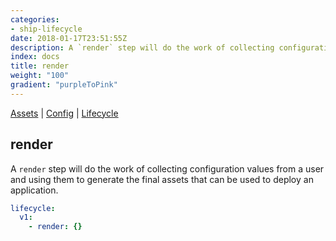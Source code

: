 ```yaml
---
categories:
- ship-lifecycle
date: 2018-01-17T23:51:55Z
description: A `render` step will do the work of collecting configuration values from a user and using them to generate the final assets that can be used to deploy an application.
index: docs
title: render
weight: "100"
gradient: "purpleToPink"
---
```


[Assets](/api/ship-assets/assets) | [Config](/api/ship-config/config) | [Lifecycle](/api/ship-lifecycle/lifecycle) 

## render

A `render` step will do the work of collecting configuration values from a user and using them to generate the final assets that can be used to deploy an application.


```yaml
lifecycle:
  v1:
    - render: {}
```

    
    